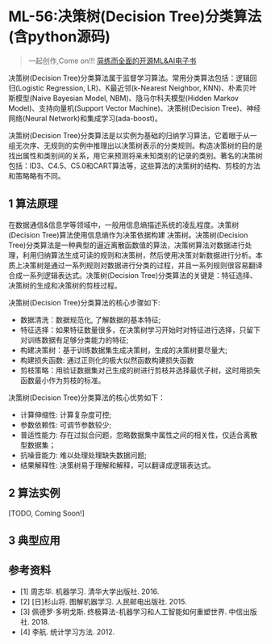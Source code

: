# ML-56:决策树(Decision Tree)分类算法(含python源码)

> 一起创作,Come on!!! [简练而全面的开源ML&AI电子书](https://github.com/media-tm/MTOpenML)

决策树(Decision Tree)分类算法属于监督学习算法。常用分类算法包括：逻辑回归(Logistic Regression, LR)、K最近邻(k-Nearest Neighbor, KNN)、朴素贝叶斯模型(Naive Bayesian Model, NBM)、隐马尔科夫模型(Hidden Markov Model)、支持向量机(Support Vector Machine)、决策树(Decision Tree)、神经网络(Neural Network)和集成学习(ada-boost)。

决策树(Decision Tree)分类算法是以实例为基础的归纳学习算法，它着眼于从一组无次序、无规则的实例中推理出以决策树表示的分类规则。构造决策树的目的是找出属性和类别间的关系，用它来预测将来未知类别的记录的类别。著名的决策树包括：ID3、C4.5、C5.0和CART算法等，这些算法的决策树的结构、剪枝的方法和策略略有不同。

## 1 算法原理

在数据通信&信息学等领域中，一般用信息熵描述系统的凌乱程度。决策树(Decision Tree)算法使用信息熵作为决策依据构建
决策树。决策树(Decision Tree)分类算法是一种典型的逼近离散函数值的算法，决策树算法对数据进行处理，利用归纳算法生成可读的规则和决策树，然后使用决策对新数据进行分析。本质上决策树是通过一系列规则对数据进行分类的过程，并且一系列规则很容易翻译合成一系列逻辑表达式。决策树(Decision Tree)分类算法的关键是：特征选择、决策树的生成和决策树的剪枝过程。

决策树(Decision Tree)分类算法的核心步骤如下:

- 数据清洗：数据规范化, 了解数据的基本特征;
- 特征选择：如果特征数量很多，在决策树学习开始时对特征进行选择，只留下对训练数据有足够分类能力的特征;
- 构建决策树：基于训练数据集生成决策树，生成的决策树要尽量大;
- 构建损失函数: 通过正则化的极大似然函数构建损失函数
- 剪枝策略：用验证数据集对己生成的树进行剪枝并选择最优子树，这时用损失函数最小作为剪枝的标准。

决策树(Decision Tree)分类算法的核心优势如下：

- 计算伸缩性: 计算复杂度可控;
- 参数依赖性: 可调节参数较少;
- 普适性能力: 存在过拟合问题，忽略数据集中属性之间的相关性，仅适合离散型数据集；
- 抗噪音能力: 难以处理处理缺失数据问题;
- 结果解释性: 决策树易于理解和解释，可以翻译成逻辑表达式。

## 2 算法实例

[TODO, Coming Soon!]

## 3 典型应用

## 参考资料

- [1] 周志华. 机器学习. 清华大学出版社. 2016.
- [2] [日]杉山将. 图解机器学习. 人民邮电出版社. 2015.
- [3] 佩德罗·多明戈斯. 终极算法-机器学习和人工智能如何重塑世界. 中信出版社. 2018.
- [4] 李航. 统计学习方法. 2012.